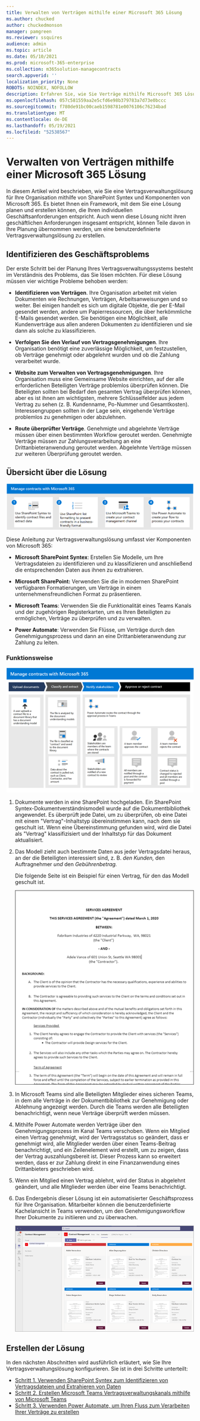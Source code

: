 ```yaml
---
title: Verwalten von Verträgen mithilfe einer Microsoft 365 Lösung
ms.author: chucked
author: chuckedmonson
manager: pamgreen
ms.reviewer: ssquires
audience: admin
ms.topic: article
ms.date: 05/10/2021
ms.prod: microsoft-365-enterprise
ms.collection: m365solution-managecontracts
search.appverid: ''
localization_priority: None
ROBOTS: NOINDEX, NOFOLLOW
description: Erfahren Sie, wie Sie Verträge mithilfe Microsoft 365 Lösung SharePoint Syntex, Microsoft Teams und Power Automate.
ms.openlocfilehash: 057c581559aa2e5cfd6e98b379783a7d73e0bccc
ms.sourcegitcommit: f780de91bc00caeb1598781e0076106c76234bad
ms.translationtype: MT
ms.contentlocale: de-DE
ms.lasthandoff: 05/19/2021
ms.locfileid: "52538567"
---
```

# <a name="manage-contracts-using-a-microsoft-365-solution"></a>Verwalten von Verträgen mithilfe einer Microsoft 365 Lösung

In diesem Artikel wird beschrieben, wie Sie eine Vertragsverwaltungslösung für Ihre Organisation mithilfe von SharePoint Syntex und Komponenten von Microsoft 365. Es bietet Ihnen ein Framework, mit dem Sie eine Lösung planen und erstellen können, die Ihren individuellen Geschäftsanforderungen entspricht. Auch wenn diese Lösung nicht ihren geschäftlichen Anforderungen insgesamt entspricht, können Teile davon in Ihre Planung übernommen werden, um eine benutzerdefinierte Vertragsverwaltungslösung zu erstellen.

## <a name="identify-the-business-problem"></a>Identifizieren des Geschäftsproblems

Der erste Schritt bei der Planung Ihres Vertragsverwaltungssystems besteht im Verständnis des Problems, das Sie lösen möchten. Für diese Lösung müssen vier wichtige Probleme behoben werden:

- **Identifizieren von Verträgen**. Ihre Organisation arbeitet mit vielen Dokumenten wie Rechnungen, Verträgen, Arbeitsanweisungen und so weiter.  Bei einigen handelt es sich um digitale Objekte, die per E-Mail gesendet werden, andere um Papierressourcen, die über herkömmliche E-Mails gesendet werden. Sie benötigen eine Möglichkeit, alle Kundenverträge aus allen anderen Dokumenten zu identifizieren und sie dann als solche zu klassifizieren.

- **Verfolgen Sie den Verlauf von Vertragsgenehmigungen**. Ihre Organisation benötigt eine zuverlässige Möglichkeit, um festzustellen, ob Verträge genehmigt oder abgelehnt wurden und ob die Zahlung verarbeitet wurde. 

- **Website zum Verwalten von Vertragsgenehmigungen**. Ihre Organisation muss eine Gemeinsame Website einrichten, auf der alle erforderlichen Beteiligten Verträge problemlos überprüfen können. Die Beteiligten sollten bei Bedarf den gesamten Vertrag überprüfen können, aber es ist ihnen am wichtigsten, mehrere Schlüsselfelder aus jedem Vertrag zu sehen (z. B. Kundenname, Po-Nummer und Gesamtkosten). Interessengruppen sollten in der Lage sein, eingehende Verträge problemlos zu genehmigen oder abzulehnen.

- **Route überprüfter Verträge**. Genehmigte und abgelehnte Verträge müssen über einen bestimmten Workflow geroutet werden. Genehmigte Verträge müssen zur Zahlungsverarbeitung an eine Drittanbieteranwendung geroutet werden. Abgelehnte Verträge müssen zur weiteren Überprüfung geroutet werden.

## <a name="overview-of-the-solution"></a>Übersicht über die Lösung

  ![Diagramm der Lösung mit SharePoint Syntex, SharePoint Listen, Teams und Power Automate.](../media/content-understanding/syntex-solution-manage-contracts-setup-steps.png)

Diese Anleitung zur Vertragsverwaltungslösung umfasst vier Komponenten von Microsoft 365:

- **Microsoft SharePoint Syntex**: Erstellen Sie Modelle, um Ihre Vertragsdateien zu identifizieren und zu klassifizieren und anschließend die entsprechenden Daten aus ihnen zu extrahieren.

- **Microsoft SharePoint:** Verwenden Sie die in modernen SharePoint verfügbaren Formatierungen, um Verträge in einem unternehmensfreundlichen Format zu präsentieren.

- **Microsoft Teams**: Verwenden Sie die Funktionalität eines Teams Kanals und der zugehörigen Registerkarten, um es Ihren Beteiligten zu ermöglichen, Verträge zu überprüfen und zu verwalten.

- **Power Automate**: Verwenden Sie Flüsse, um Verträge durch den Genehmigungsprozess und dann an eine Drittanbieteranwendung zur Zahlung zu leiten.

### <a name="how-it-all-works"></a>Funktionsweise

  ![Diagramm der Lösung mit dem Workflow zum Hochladen von Dokumenten, Extrahieren von Daten, Benachrichtigen von Beteiligten und Genehmigen oder Ablehnen des Vertrags.](../media/content-understanding/syntex-solution-manage-contracts-overview.png)

1. Dokumente werden in eine SharePoint hochgeladen. Ein SharePoint Syntex-Dokumentverständnismodell wurde auf die Dokumentbibliothek angewendet. Es überprüft jede Datei, um zu überprüfen, ob eine Datei mit einem "Vertrag"-Inhaltstyp übereinstimmen kann, nach dem sie geschult ist. Wenn eine Übereinstimmung gefunden wird, wird die Datei als "Vertrag" klassifizisiert und der Inhaltstyp für das Dokument aktualisiert.

2. Das Modell zieht auch bestimmte Daten aus jeder Vertragsdatei heraus, an der die Beteiligten interessiert sind, z. B. *den Kunden,* den Auftragnehmer *und* den *Gebührenbetrag.*

    Die folgende Seite ist ein Beispiel für einen Vertrag, für den das Modell geschult ist.

      ![Beispiel für einen Vertrag.](../media/content-understanding/contract.png)

3. In Microsoft Teams sind alle Beteiligten Mitglieder eines sicheren Teams, in dem alle Verträge in der Dokumentbibliothek zur Genehmigung oder Ablehnung angezeigt werden. Durch die Teams werden alle Beteiligten benachrichtigt, wenn neue Verträge überprüft werden müssen.
 
4. Mithilfe Power Automate werden Verträge über den Genehmigungsprozess im Kanal Teams verschoben. Wenn ein Mitglied einen Vertrag genehmigt, wird der Vertragsstatus so geändert, dass er genehmigt wird, alle Mitglieder werden über einen Teams-Beitrag benachrichtigt, und ein Zeilenelement wird erstellt, um zu zeigen, dass der Vertrag auszahlungsbereit ist. Dieser Prozess kann so erweitert werden, dass er zur Zahlung direkt in eine Finanzanwendung eines Drittanbieters geschrieben wird.

5.  Wenn ein Mitglied einen Vertrag ablehnt, wird der Status in abgelehnt geändert, und alle Mitglieder werden über eine Teams benachrichtigt.

6. Das Endergebnis dieser Lösung ist ein automatisierter Geschäftsprozess für Ihre Organisation. Mitarbeiter können die benutzerdefinierte Kachelansicht in Teams verwenden, um den Genehmigungsworkflow Ihrer Dokumente zu initiieren und zu überwachen. 

     ![Registerkarte Verträge.](../media/content-understanding/tile-view.png)

## <a name="create-the-solution"></a>Erstellen der Lösung

In den nächsten Abschnitten wird ausführlich erläutert, wie Sie Ihre Vertragsverwaltungslösung konfigurieren. Sie ist in drei Schritte unterteilt:

- [Schritt 1. Verwenden SharePoint Syntex zum Identifizieren von Vertragsdateien und Extrahieren von Daten](solution-manage-contracts-step1.md)
- [Schritt 2. Erstellen Microsoft Teams Vertragsverwaltungskanals mithilfe von Microsoft Teams](solution-manage-contracts-step2.md)
- [Schritt 3. Verwenden Power Automate, um Ihren Fluss zum Verarbeiten Ihrer Verträge zu erstellen](solution-manage-contracts-step3.md)
